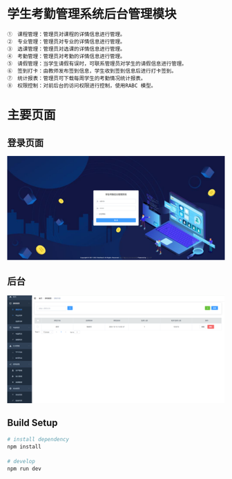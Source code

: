 # 学生考勤管理系统后台管理模块
```简要描述
①　课程管理：管理员对课程的详情信息进行管理。
②　专业管理：管理员对专业的详情信息进行管理。 
③　选课管理：管理员对选课的详情信息进行管理。 
④　考勤管理：管理员对考勤的详情信息进行管理。 
⑤　请假管理：当学生请假有误时，可联系管理员对学生的请假信息进行管理。 
⑥　签到打卡：由教师发布签到信息，学生收到签到信息后进行打卡签到。 
⑦　统计报表：管理员可下载每周学生的考勤情况统计报表。 
⑧　权限控制：对前后台的访问权限进行控制，使用RABC 模型。
```
# 主要页面
## 登录页面
<img src="./images/login.png" alt="">

## 后台
<img src="./images/admin.png" alt="">


## Build Setup

```bash
# install dependency
npm install

# develop
npm run dev
```
